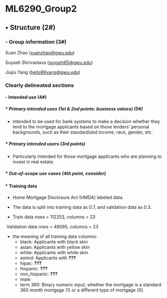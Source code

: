 # ML6290_Group2

## • Structure (2#)

### - Group information (3#)

Xuan Zhao (xuanzhao@gwu.edu)

Suyash Shrivastava ([suyash65@gwu.edu](mailto:suyash65@gwu.edu))

Jiujiu Yang ([hello99yang@gwu.edu](mailto:hello99yang@gwu.edu))

### Clearly delineated sections

#### - Intended use (4#)

##### * Primary intended uses (1st & 2nd points: business values) (5#) 

* Intended to be used for bank systems to make a decision whether they lend to the mortgage applicants based on those lenders’ personal backgrounds, such as their standardized income, race, gender, etc.

##### * Primary intended users (3rd points)

* Particularly intended for those mortgage applicants who are planning to invest in real estate.

##### * Out-of-scope use cases (4th point, consider)



#### \* Training data 

* Home Mortgage Disclosure Act (HMDA) labeled data.
* The data is split into training data as 0.7, and validation data as 0.3.

* Train data rows = 112253, columns = 23

​		Validation data rows = 48085, columns = 23

* the meaning of all training data columns:
  * black: Applicants with black skin
  * asian:  Applicants with yellow skin
  * white: Applicants with white skin
  * amind: Applicants with **???**
  * hipac: **???**
  * hispanic: **???**
  * non_hispanic: **???**
  * male: 
  * term 360: Binary numeric input, whether the mortgage is a standard 360 month mortgage (1) or a different type of mortgage (0).

​	
